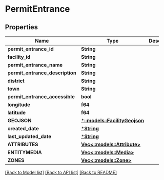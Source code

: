 # PermitEntrance

## Properties
Name | Type | Description | Notes
------------ | ------------- | ------------- | -------------
**permit_entrance_id** | **String** |  | 
**facility_id** | **String** |  | 
**permit_entrance_name** | **String** |  | 
**permit_entrance_description** | **String** |  | 
**district** | **String** |  | 
**town** | **String** |  | 
**permit_entrance_accessible** | **bool** |  | 
**longitude** | **f64** |  | 
**latitude** | **f64** |  | 
**GEOJSON** | [***::models::FacilityGeojson**](Facility_GEOJSON.md) |  | 
**created_date** | [***String**](string.md) |  | 
**last_updated_date** | [***String**](string.md) |  | 
**ATTRIBUTES** | [**Vec<::models::Attribute>**](Attribute.md) |  | 
**ENTITYMEDIA** | [**Vec<::models::Media>**](Media.md) |  | 
**ZONES** | [**Vec<::models::Zone>**](Zone.md) |  | 

[[Back to Model list]](../README.md#documentation-for-models) [[Back to API list]](../README.md#documentation-for-api-endpoints) [[Back to README]](../README.md)


